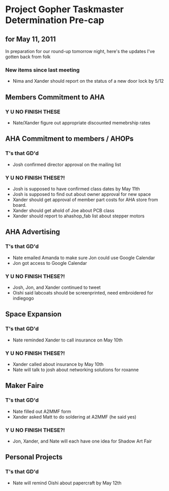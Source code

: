 Project Gopher Taskmaster Determination Pre-cap
===============================================
for May 11, 2011
----------------

In preparation for our round-up tomorrow night, here's the updates I've gotten back from folk

### New items since last meeting
+ Nima and Xander should report on the status of a new door lock by 5/12

Members Commitment to AHA
-------------------------
### Y U NO FINISH THESE
+ Nate/Xander figure out appropriate discounted memebrship rates

AHA Commitment to members / AHOPs
---------------------------------
### T's that GD'd
+ Josh confirmed director approval on the mailing list

### Y U NO FINISH THESE?!
+ Josh is supposed to have confirmed class dates by May 11th
+ Josh is supposed to find out about owner approval for new space
+ Xander should get approval of member part costs for AHA store from board.
+ Xander should get ahold of Joe about PCB class
+ Xander should report to ahashop\_fab list about stepper motors

AHA Advertising
---------------
### T's that GD'd
+ Nate emailed Amanda to make sure Jon could use Google Calendar
+ Jon got access to Google Calendar

### Y U NO FINISH THESE?!
+ Josh, Jon, and Xander continued to tweet
+ Oishi said labcoats should be screenprinted, need embroidered for indiegogo

Space Expansion
---------------
### T's that GD'd
+ Nate reminded Xander to call insurance on May 10th

### Y U NO FINISH THESE?!
+ Xander called about insurance by May 10th
+ Nate will talk to josh about networking solutions for roxanne

Maker Faire
-----------
### T's that GD'd
+ Nate filled out A2MMF form
+ Xander asked Matt to do soldering at A2MMF (he said yes)

### Y U NO FINISH THESE?!
+ Jon, Xander, and Nate will each have one idea for Shadow Art Fair

Personal Projects
-----------------
### T's that GD'd
+ Nate will remind Oishi about papercraft by May 12th 
